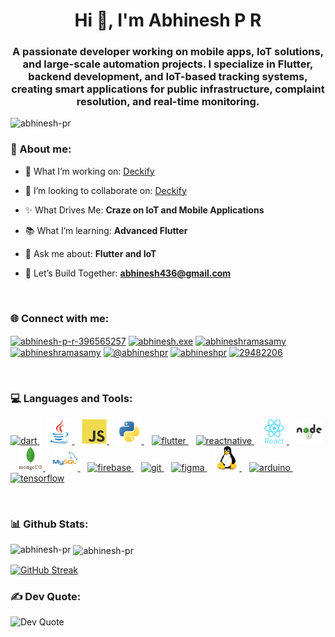 <h1 align="center">Hi 👋, I'm Abhinesh P R</h1>
<h3 align="center">A passionate developer working on mobile apps, IoT solutions, and large-scale automation projects. I specialize in Flutter, backend development, and IoT-based tracking systems, creating smart applications for public infrastructure, complaint resolution, and real-time monitoring.</h3>

<p align="left"> <img src="https://komarev.com/ghpvc/?username=abhinesh-pr&label=Views&color=289ae2&style=flat" alt="abhinesh-pr" /> </p>

<h3 align="left">💫 About me:</h3>

- 🚀 What I’m working on: [Deckify](https://github.com/abhinesh-pr/deckify)

- 👯 I’m looking to collaborate on: [Deckify](https://github.com/abhinesh-pr/deckify)

- ✨ What Drives Me: **Craze on IoT and Mobile Applications**

- 📚 What I’m learning: **Advanced Flutter**

- 💬 Ask me about: **Flutter and IoT**

- 🤝 Let’s Build Together: **abhinesh436@gmail.com**

<br>

<h3 align="left">🌐 Connect with me:</h3>
<p align="left">
<a href="https://linkedin.com/in/abhinesh-p-r-396565257" target="blank"><img align="center" src="https://raw.githubusercontent.com/rahuldkjain/github-profile-readme-generator/master/src/images/icons/Social/linked-in-alt.svg" alt="abhinesh-p-r-396565257" height="30" width="40" /></a>
<a href="https://instagram.com/abhinesh.exe" target="blank"><img align="center" src="https://raw.githubusercontent.com/rahuldkjain/github-profile-readme-generator/master/src/images/icons/Social/instagram.svg" alt="abhinesh.exe" height="30" width="40" /></a>
<a href="https://www.leetcode.com/abhineshramasamy" target="blank"><img align="center" src="https://raw.githubusercontent.com/rahuldkjain/github-profile-readme-generator/master/src/images/icons/Social/leet-code.svg" alt="abhineshramasamy" height="30" width="40" /></a>
<a href="https://www.hackerrank.com/abhineshramasamy" target="blank"><img align="center" src="https://raw.githubusercontent.com/rahuldkjain/github-profile-readme-generator/master/src/images/icons/Social/hackerrank.svg" alt="abhineshramasamy" height="30" width="40" /></a>
<a href="https://medium.com/@abhineshpr" target="blank"><img align="center" src="https://raw.githubusercontent.com/rahuldkjain/github-profile-readme-generator/master/src/images/icons/Social/medium.svg" alt="@abhineshpr" height="30" width="40" /></a>
<a href="https://kaggle.com/abhineshpr" target="blank"><img align="center" src="https://raw.githubusercontent.com/rahuldkjain/github-profile-readme-generator/master/src/images/icons/Social/kaggle.svg" alt="abhineshpr" height="30" width="40" /></a>
<a href="https://stackoverflow.com/users/29482206" target="blank"><img align="center" src="https://raw.githubusercontent.com/rahuldkjain/github-profile-readme-generator/master/src/images/icons/Social/stack-overflow.svg" alt="29482206" height="30" width="40" /></a>
</p> <br>

<h3 align="left">💻 Languages and Tools:</h3>


<p align="left"> <a href="https://dart.dev" target="_blank" rel="noreferrer"> <img src="https://www.vectorlogo.zone/logos/dartlang/dartlang-icon.svg" alt="dart" width="40" height="40"/> </a> &nbsp;&nbsp;
<a href="https://www.java.com" target="_blank" rel="noreferrer"> <img src="https://raw.githubusercontent.com/devicons/devicon/master/icons/java/java-original.svg" alt="java" width="40" height="40"/> </a> &nbsp;&nbsp;
<a href="https://developer.mozilla.org/en-US/docs/Web/JavaScript" target="_blank" rel="noreferrer"> <img src="https://raw.githubusercontent.com/devicons/devicon/master/icons/javascript/javascript-original.svg" alt="javascript" width="40" height="40"/> </a> &nbsp;&nbsp;
<a href="https://www.python.org" target="_blank" rel="noreferrer"> <img src="https://raw.githubusercontent.com/devicons/devicon/master/icons/python/python-original.svg" alt="python" width="40" height="40"/> </a> &nbsp;&nbsp; <a href="https://flutter.dev" target="_blank" rel="noreferrer"> <img src="https://www.vectorlogo.zone/logos/flutterio/flutterio-icon.svg" alt="flutter" width="40" height="40"/> </a> &nbsp;&nbsp;
<a href="https://reactnative.dev/" target="_blank" rel="noreferrer"> <img src="https://reactnative.dev/img/header_logo.svg" alt="reactnative" width="40" height="40"/> </a> &nbsp;&nbsp; <a href="https://reactjs.org/" target="_blank" rel="noreferrer"> <img src="https://raw.githubusercontent.com/devicons/devicon/master/icons/react/react-original-wordmark.svg" alt="react" width="40" height="40"/> </a> &nbsp;&nbsp;
<a href="https://nodejs.org" target="_blank" rel="noreferrer"> <img src="https://raw.githubusercontent.com/devicons/devicon/master/icons/nodejs/nodejs-original-wordmark.svg" alt="nodejs" width="40" height="40"/> </a> &nbsp;&nbsp; <a href="https://www.mongodb.com/" target="_blank" rel="noreferrer"> <img src="https://raw.githubusercontent.com/devicons/devicon/master/icons/mongodb/mongodb-original-wordmark.svg" alt="mongodb" width="40" height="40"/> </a> &nbsp;&nbsp;
<a href="https://www.mysql.com/" target="_blank" rel="noreferrer"> <img src="https://raw.githubusercontent.com/devicons/devicon/master/icons/mysql/mysql-original-wordmark.svg" alt="mysql" width="40" height="40"/> </a> &nbsp;&nbsp; <a href="https://firebase.google.com/" target="_blank" rel="noreferrer"> <img src="https://www.vectorlogo.zone/logos/firebase/firebase-icon.svg" alt="firebase" width="40" height="40"/> </a> &nbsp;&nbsp; <a href="https://git-scm.com/" target="_blank" rel="noreferrer"> <img src="https://www.vectorlogo.zone/logos/git-scm/git-scm-icon.svg" alt="git" width="40" height="40"/> </a> &nbsp;&nbsp; <a href="https://www.figma.com/" target="_blank" rel="noreferrer"> <img src="https://www.vectorlogo.zone/logos/figma/figma-icon.svg" alt="figma" width="40" height="40"/> </a> &nbsp;&nbsp; <a href="https://www.linux.org/" target="_blank" rel="noreferrer"> <img src="https://raw.githubusercontent.com/devicons/devicon/master/icons/linux/linux-original.svg" alt="linux" width="40" height="40"/> </a> &nbsp;&nbsp; <a href="https://www.arduino.cc/" target="_blank" rel="noreferrer"> <img src="https://cdn.worldvectorlogo.com/logos/arduino-1.svg" alt="arduino" width="40" height="40"/> </a> &nbsp;&nbsp; <a href="https://www.tensorflow.org" target="_blank" rel="noreferrer"> <img src="https://www.vectorlogo.zone/logos/tensorflow/tensorflow-icon.svg" alt="tensorflow" width="40" height="40"/> </a> </p> <br>

<h3 align="left">📊 Github Stats:</h3>
 
<p><img align="left" src="https://github-readme-stats.vercel.app/api/top-langs?username=abhinesh-pr&show_icons=true&theme=dark&title_color=ffffff&text_color=e0e0e0&bg_color=1e1e1e&hide_border=true&locale=en&layout=compact" alt="abhinesh-pr" /></p>
<p>&nbsp;<img align="center" src="https://github-readme-stats.vercel.app/api?username=abhinesh-pr&show_icons=true&theme=dark&title_color=ffffff&text_color=e0e0e0&bg_color=1e1e1e&hide_border=true&locale=en" alt="abhinesh-pr" /></p>
<a href="https://streak-stats.demolab.com?user=abhinesh-pr&theme=dark&hide_border=true"><img src="https://streak-stats.demolab.com?user=abhinesh-pr&theme=dark&hide_border=true" alt="GitHub Streak" /></a>
<h3 align="left">✍️ Dev Quote:</h3>
<p><img src="https://quotes-github-readme.vercel.app/api?type=horizontal&theme=light" alt="Dev Quote"></p>

